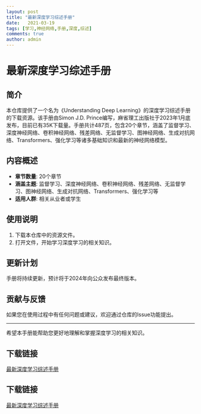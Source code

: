 ```yaml
---
layout: post
title: "最新深度学习综述手册"
date:   2021-03-19
tags: [学习,神经网络,手册,深度,综述]
comments: true
author: admin
---
```

# 最新深度学习综述手册

## 简介
本仓库提供了一个名为《Understanding Deep Learning》的深度学习综述手册的下载资源。该手册由Simon J.D. Prince编写，麻省理工出版社于2023年1月底发布，目前已有35K下载量。手册共计487页，包含20个章节，涵盖了监督学习、深度神经网络、卷积神经网络、残差网络、无监督学习、图神经网络、生成对抗网络、Transformers、强化学习等诸多基础知识和最新的神经网络模型。

## 内容概述
- **章节数量**: 20个章节
- **涵盖主题**: 监督学习、深度神经网络、卷积神经网络、残差网络、无监督学习、图神经网络、生成对抗网络、Transformers、强化学习等
- **适用人群**: 相关从业者或学生

## 使用说明
1. 下载本仓库中的资源文件。
2. 打开文件，开始学习深度学习的相关知识。

## 更新计划
手册将持续更新，预计将于2024年向公众发布最终版本。

## 贡献与反馈
如果您在使用过程中有任何问题或建议，欢迎通过仓库的Issue功能提出。

---

希望本手册能帮助您更好地理解和掌握深度学习的相关知识。

## 下载链接

[最新深度学习综述手册](https://pan.quark.cn/s/a9dbf5c505ca)

## 下载链接

[最新深度学习综述手册](https://pan.quark.cn/s/8580ec44fd29)